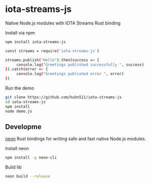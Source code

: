 # iota-streams-js

Native Node.js modules with IOTA Streams Rust binding


Install via npm
```bash
npm install iota-streams-js
```

```bash
const streams = require('iota-streams-js')

streams.publish("Hello").then(success => {
     console.log("Greetings published successfully ", success)
}).catch(error => {
     console.log("Greetings published error ", error)
})
```

Run the demo
```bash
git clone https://github.com/huhn511/iota-streams-js
cd iota-streams-js
npm install
node demo.js 
```


## Developme

[neon](https://github.com/neon-bindings/neon)
Rust bindings for writing safe and fast native Node.js modules.

Install neon
```bash
npm install -g neon-cli
```

Build lib
```bash
neon build --release
```